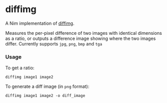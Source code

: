# diffimg

A Nim implementation of [diffimg](https://github.com/nicolashahn/diffimg).

Measures the per-pixel difference of two images with identical dimensions as a ratio, or
outputs a difference image showing where the two images differ. Currently supports `jpg`, `png`, `bmp` and `tga`

### Usage

To get a ratio:
```
diffimg image1 image2
```

To generate a diff image (in `png` format):
```
diffimg image1 image2 -o diff_image
```
